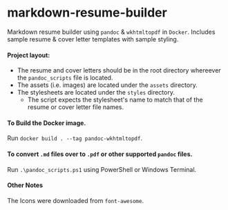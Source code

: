 # markdown-resume-builder
Markdown resume builder using `pandoc` &amp; `wkhtmltopdf` in `Docker`. Includes sample resume &amp; cover letter templates with sample styling.

#### Project layout:
- The resume and cover letters should be in the root directory whereever the `pandoc_scripts` file is located.
- The assets (i.e. images) are located under the `assets` directory.
- The stylesheets are located under the `styles` directory.
  - The script expects the stylesheet's name to match that of the resume or cover letter file names.

#### To Build the Docker image.
Run `docker build . --tag pandoc-wkhtmltopdf`.

#### To convert `.md` files over to `.pdf` or other supported `pandoc` files.
Run `.\pandoc_scripts.ps1` using PowerShell or Windows Terminal.

#### Other Notes
The Icons were downloaded from `font-awesome`.

